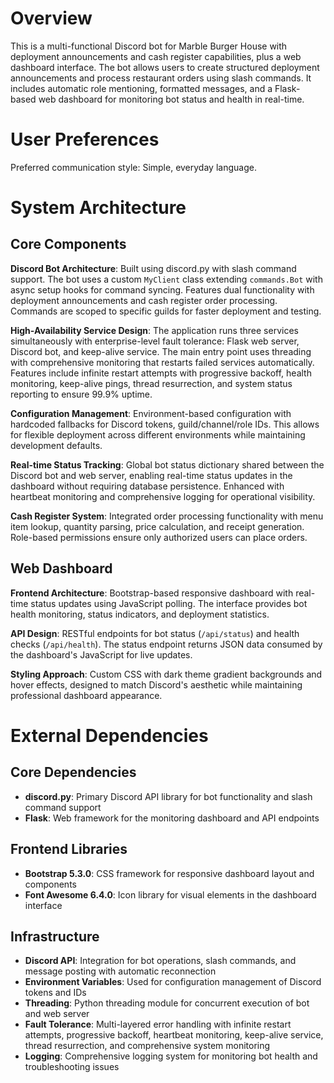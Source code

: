 # Overview

This is a multi-functional Discord bot for Marble Burger House with deployment announcements and cash register capabilities, plus a web dashboard interface. The bot allows users to create structured deployment announcements and process restaurant orders using slash commands. It includes automatic role mentioning, formatted messages, and a Flask-based web dashboard for monitoring bot status and health in real-time.

# User Preferences

Preferred communication style: Simple, everyday language.

# System Architecture

## Core Components

**Discord Bot Architecture**: Built using discord.py with slash command support. The bot uses a custom `MyClient` class extending `commands.Bot` with async setup hooks for command syncing. Features dual functionality with deployment announcements and cash register order processing. Commands are scoped to specific guilds for faster deployment and testing.

**High-Availability Service Design**: The application runs three services simultaneously with enterprise-level fault tolerance: Flask web server, Discord bot, and keep-alive service. The main entry point uses threading with comprehensive monitoring that restarts failed services automatically. Features include infinite restart attempts with progressive backoff, health monitoring, keep-alive pings, thread resurrection, and system status reporting to ensure 99.9% uptime.

**Configuration Management**: Environment-based configuration with hardcoded fallbacks for Discord tokens, guild/channel/role IDs. This allows for flexible deployment across different environments while maintaining development defaults.

**Real-time Status Tracking**: Global bot status dictionary shared between the Discord bot and web server, enabling real-time status updates in the dashboard without requiring database persistence. Enhanced with heartbeat monitoring and comprehensive logging for operational visibility.

**Cash Register System**: Integrated order processing functionality with menu item lookup, quantity parsing, price calculation, and receipt generation. Role-based permissions ensure only authorized users can place orders.

## Web Dashboard

**Frontend Architecture**: Bootstrap-based responsive dashboard with real-time status updates using JavaScript polling. The interface provides bot health monitoring, status indicators, and deployment statistics.

**API Design**: RESTful endpoints for bot status (`/api/status`) and health checks (`/api/health`). The status endpoint returns JSON data consumed by the dashboard's JavaScript for live updates.

**Styling Approach**: Custom CSS with dark theme gradient backgrounds and hover effects, designed to match Discord's aesthetic while maintaining professional dashboard appearance.

# External Dependencies

## Core Dependencies
- **discord.py**: Primary Discord API library for bot functionality and slash command support
- **Flask**: Web framework for the monitoring dashboard and API endpoints

## Frontend Libraries
- **Bootstrap 5.3.0**: CSS framework for responsive dashboard layout and components
- **Font Awesome 6.4.0**: Icon library for visual elements in the dashboard interface

## Infrastructure
- **Discord API**: Integration for bot operations, slash commands, and message posting with automatic reconnection
- **Environment Variables**: Used for configuration management of Discord tokens and IDs
- **Threading**: Python threading module for concurrent execution of bot and web server
- **Fault Tolerance**: Multi-layered error handling with infinite restart attempts, progressive backoff, heartbeat monitoring, keep-alive service, thread resurrection, and comprehensive system monitoring
- **Logging**: Comprehensive logging system for monitoring bot health and troubleshooting issues